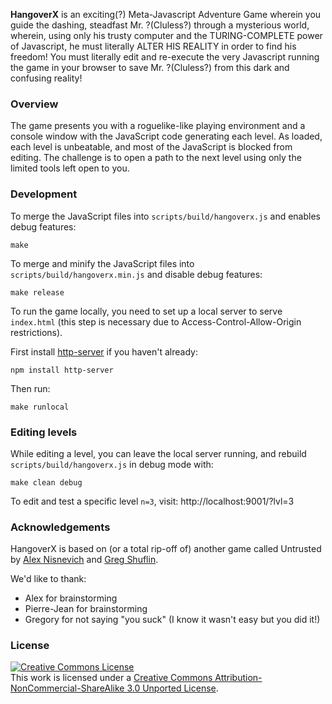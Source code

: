**HangoverX** is an exciting(?) Meta-Javascript Adventure Game wherein you guide the dashing, steadfast Mr. ?(Cluless?) through a mysterious world, wherein, using only his trusty computer and the TURING-COMPLETE power of Javascript, he must literally ALTER HIS REALITY in order to find his freedom! You must literally edit and re-execute the very Javascript running the game in your browser to save Mr. ?(Cluless?) from this dark and confusing reality!

### Overview

The game presents you with a roguelike-like playing environment and a console window  with the JavaScript code generating each level. As loaded, each level is unbeatable, and most of the JavaScript is blocked from editing. The challenge is to open a path to the next level using only the limited tools left open to you.

### Development

To merge the JavaScript files into `scripts/build/hangoverx.js` and enables debug features:

    make

To merge and minify the JavaScript files into `scripts/build/hangoverx.min.js` and disable debug features:

    make release

To run the game locally, you need to set up a local server to serve `index.html` (this step is necessary due to Access-Control-Allow-Origin restrictions).

First install [http-server](https://github.com/nodeapps/http-server/#installing-globally) if you haven't already:

    npm install http-server

Then run:

    make runlocal

### Editing levels

While editing a level, you can leave the local server running,
and rebuild `scripts/build/hangoverx.js` in debug mode with:

    make clean debug

To edit and test a specific level `n=3`, visit: http://localhost:9001/?lvl=3

### Acknowledgements

HangoverX is based on (or a total rip-off of) another game called Untrusted by [Alex Nisnevich](http://alex.nisnevich.com/) and [Greg Shuflin](https://github.com/neunenak).

We'd like to thank:

- Alex for brainstorming
- Pierre-Jean for brainstorming
- Gregory for not saying "you suck" (I know it wasn't easy but you did it!)

### License
<a rel="license" href="http://creativecommons.org/licenses/by-nc-sa/3.0/"><img alt="Creative Commons License" style="border-width:0" src="http://i.creativecommons.org/l/by-nc-sa/3.0/88x31.png" /></a><br />This work is licensed under a <a rel="license" href="http://creativecommons.org/licenses/by-nc-sa/3.0/">Creative Commons Attribution-NonCommercial-ShareAlike 3.0 Unported License</a>.
